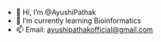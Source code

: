 - 👋 Hi, I’m @AyushiPathak
- 🌱 I’m currently learning Bioinformatics
- 📫 Email: ayushipathakofficial@gmail.com

<!---
AyushiPathak/AyushiPathak is a ✨ special ✨ repository because its `README.md` (this file) appears on your GitHub profile.
You can click the Preview link to take a look at your changes.
--->
